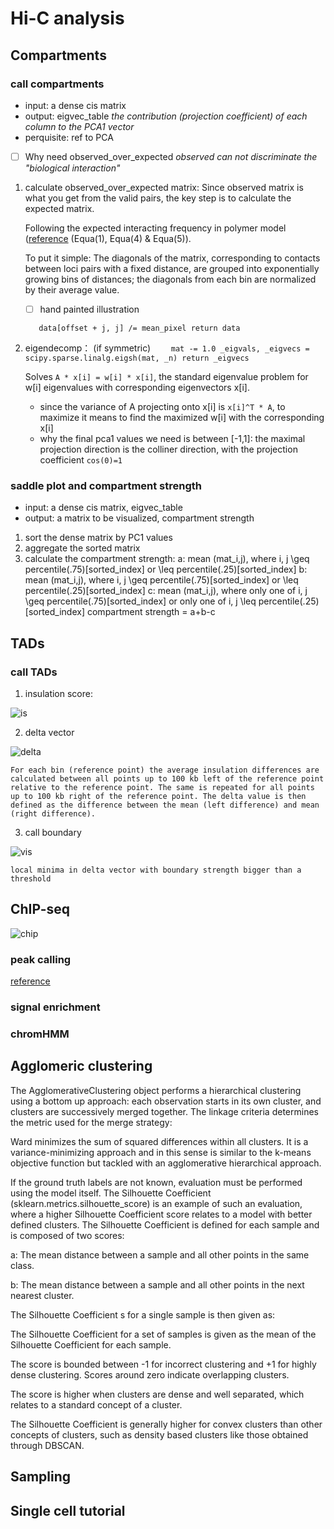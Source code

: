 # Hi-C analysis

## Compartments

### call compartments

- input: a dense cis matrix
- output: eigvec_table *the contribution (projection coefficient) of each column to the PCA1 vector*
- perquisite: ref to PCA

- [ ] Why need observed_over_expected
	*observed can not discriminate the "biological interaction"*
1. calculate observed_over_expected matrix:
	Since observed matrix is what you get from the valid pairs, the key step is to calculate the expected matrix.
	
	Following the expected interacting frequency in polymer model ([reference](https://academic.oup.com/nargab/article/2/2/lqaa020/5813971) (Equa(1), Equa(4) & Equa(5)). 
	
	To put it simple:     The diagonals of the matrix, corresponding to contacts between loci pairs with a fixed distance, are grouped into exponentially growing bins of distances; the diagonals from each bin are normalized by their average value.
	
	- [ ] hand painted illustration

	`	data[offset + j, j] /= mean_pixel
	return data`
	
2. eigendecomp：
	(if symmetric) `	mat -= 1.0
		_eigvals, _eigvecs = scipy.sparse.linalg.eigsh(mat, _n)
	return _eigvecs`
	
	Solves `A * x[i] = w[i] * x[i]`, the standard eigenvalue problem for w[i] eigenvalues with corresponding eigenvectors x[i].
   
    * since the variance of A projecting onto x[i] is `x[i]^T * A`, to maximize it means to find the maximized w[i] with the corresponding x[i]
    * why the final pca1 values we need is between [-1,1]: the maximal projection direction is the colliner direction, with the projection coefficient `cos(0)=1`

### saddle plot and compartment strength
- input: a dense cis matrix,  eigvec_table
- output: a matrix to be visualized, compartment strength
1. sort the dense matrix by PC1 values
2. aggregate the sorted matrix
3. calculate the compartment strength:
	a: mean (mat_i,j), where i, j \geq percentile(.75)[sorted_index] or \leq percentile(.25)[sorted_index]
	b: mean (mat_i,j), where i, j \geq percentile(.75)[sorted_index] or \leq percentile(.25)[sorted_index]
	c: mean (mat_i,j), where only one of i, j  \geq percentile(.75)[sorted_index] or only one of i, j  \leq percentile(.25)[sorted_index]
	compartment strength  = a+b-c
## TADs

### call TADs

1. insulation score:

![is](./figs/IS.png)

2. delta vector

![delta](./figs/delta.png)

	For each bin (reference point) the average insulation differences are calculated between all points up to 100 kb left of the reference point relative to the reference point. The same is repeated for all points up to 100 kb right of the reference point. The delta value is then defined as the difference between the mean (left difference) and mean (right difference).

3. call boundary

![vis](./figs/vis.png)

	local minima in delta vector with boundary strength bigger than a threshold

## ChIP-seq
![chip](./figs/chip_analyze.png)
### peak calling
[reference](https://hbctraining.github.io/Intro-to-ChIPseq/lessons/05_peak_calling_macs.html)
### signal enrichment

### chromHMM

## Agglomeric clustering

The AgglomerativeClustering object performs a hierarchical clustering using a bottom up approach: each observation starts in its own cluster, and clusters are successively merged together. The linkage criteria determines the metric used for the merge strategy:

Ward minimizes the sum of squared differences within all clusters. It is a variance-minimizing approach and in this sense is similar to the k-means objective function but tackled with an agglomerative hierarchical approach.

If the ground truth labels are not known, evaluation must be performed using the model itself. The Silhouette Coefficient (sklearn.metrics.silhouette_score) is an example of such an evaluation, where a higher Silhouette Coefficient score relates to a model with better defined clusters. The Silhouette Coefficient is defined for each sample and is composed of two scores:

a: The mean distance between a sample and all other points in the same class.

b: The mean distance between a sample and all other points in the next nearest cluster.

The Silhouette Coefficient s for a single sample is then given as:

 
The Silhouette Coefficient for a set of samples is given as the mean of the Silhouette Coefficient for each sample.

The score is bounded between -1 for incorrect clustering and +1 for highly dense clustering. Scores around zero indicate overlapping clusters.

The score is higher when clusters are dense and well separated, which relates to a standard concept of a cluster.

The Silhouette Coefficient is generally higher for convex clusters than other concepts of clusters, such as density based clusters like those obtained through DBSCAN.

## Sampling

## Single cell tutorial






  

